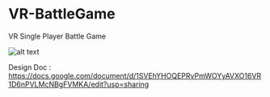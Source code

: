 # VR-BattleGame
 VR Single Player Battle Game

![alt text](https://github.com/stevie57/VR-BattleGame/blob/main/Assets/Textures/Screen%20shot.png)


Design Doc : https://docs.google.com/document/d/1SVEhYHOQEPRvPmWOYyAVXO16VR1D6nPVLMcNBgFVMKA/edit?usp=sharing
